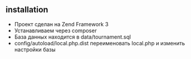 ## installation

- Проект сделан на Zend Framework 3
- Устанавливаем через composer
- База данных находится в data/tournament.sql
- config/autoload/local.php.dist переименовать local.php и изменить настройки базы